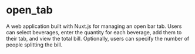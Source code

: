 # open_tab
A web application built with Nuxt.js for managing an open bar tab. Users can select beverages, enter the quantity for each beverage, add them to their tab, and view the total bill. Optionally, users can specify the number of people splitting the bill.
